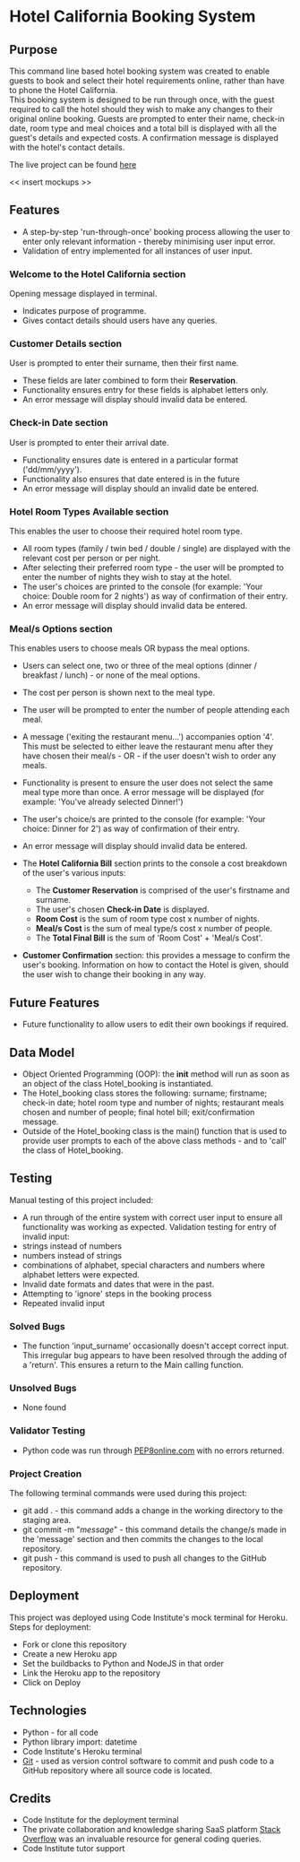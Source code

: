 # Hotel California Booking System

## Purpose
This command line based hotel booking system was created to enable guests to book and select their hotel requirements online, rather than have to phone the Hotel California.  
This booking system is designed to be run through once, with the guest required to call the hotel should they wish to make any changes to their original online booking.
Guests are prompted to enter their name, check-in date, room type and meal choices and a total bill is displayed with all the guest's details and expected costs. A confirmation message is displayed with the hotel's contact details.  

The live project can be found [here]()

<< insert mockups >>

## Features
* A step-by-step 'run-through-once' booking process allowing the user to enter only relevant information - thereby minimising user input error.
* Validation of entry implemented for all instances of user input.

### Welcome to the Hotel California section 
Opening message displayed in terminal.
* Indicates purpose of programme.
* Gives contact details should users have any queries.

### Customer Details section  
User is prompted to enter their surname, then their first name.  
* These fields are later combined to form their **Reservation**.    
* Functionality ensures entry for these fields is alphabet letters only.
* An error message will display should invalid data be entered.

### Check-in Date section 
User is prompted to enter their arrival date.
* Functionality ensures date is entered in a particular format ('dd/mm/yyyy').
* Functionality also ensures that date entered is in the future
* An error message will display should an invalid date be entered.

### Hotel Room Types Available section
This enables the user to choose their required hotel room type.
* All room types (family / twin bed / double / single) are displayed with the relevant cost per person or per night.  
* After selecting their preferred room type - the user will be prompted to enter the number of nights they wish to stay at the hotel.  
* The user's choices are printed to the console (for example:  'Your choice: Double room for 2 nights') as way of confirmation of their entry.
* An error message will display should invalid data be entered.

### Meal/s Options section
This enables users to choose meals OR bypass the meal options.
* Users can select one, two or three of the meal options (dinner / breakfast / lunch) - or none of the meal options.
* The cost per person is shown next to the meal type. 
* The user will be prompted to enter the number of people attending each meal. 
* A message ('exiting the restaurant menu...') accompanies option '4'.  This must be selected to either leave the restaurant menu after they have chosen their meal/s - OR - if the user doesn't wish to order any meals. 
* Functionality is present to ensure the user does not select the same meal type more than once.  A error message will be displayed (for example: 'You've already selected Dinner!')
* The user's choice/s are printed to the console (for example: 'Your choice: Dinner for 2') as way of confirmation of their entry.
* An error message will display should invalid data be entered.

* The **Hotel California Bill** section prints to the console a cost breakdown of the user's various inputs:  
    * The **Customer Reservation** is comprised of the user's firstname and surname.  
    * The user's chosen **Check-in Date** is displayed.  
    * **Room Cost** is the sum of room type cost x number of nights.  
    * **Meal/s Cost** is the sum of meal type/s cost x number of people.  
    * The **Total Final Bill** is the sum of 'Room Cost' + 'Meal/s Cost'.

* **Customer Confirmation** section:  this provides a message to confirm the user's booking.  Information on how to contact the Hotel is given, should the user wish to change their booking in any way.

## Future Features
* Future functionality to allow users to edit their own bookings if required.

## Data Model
* Object Oriented Programming (OOP): the __init__ method will run as soon as an object of the class Hotel_booking is instantiated.
* The Hotel_booking class stores the following:  surname; firstname; check-in date; hotel room type and number of nights; restaurant meals chosen and number of people; final hotel bill; exit/confirmation message. 
* Outside of the Hotel_booking class is the main() function that is used to provide user prompts to each of the above class methods - and to 'call' the class of Hotel_booking.

## Testing
Manual testing of this project included:
* A run through of the entire system with correct user input to ensure all functionality was working as expected.
Validation testing for entry of invalid input:
* strings instead of numbers
* numbers instead of strings
* combinations of alphabet, special characters and numbers where alphabet letters were expected.
* Invalid date formats and dates that were in the past.
* Attempting to 'ignore' steps in the booking process
* Repeated invalid input 

### Solved Bugs
* The function 'input_surname' occasionally doesn't accept correct input. This irregular bug appears to have been resolved through the adding of a 'return'.  This ensures a return to the Main calling function.

### Unsolved Bugs
* None found

### Validator Testing
* Python code was run through [PEP8online.com](http://pep8online.com/) with no errors returned.

### Project Creation
The following terminal commands were used during this project:
* git add . - this command adds a change in the working directory to the staging area.
* git commit -m "*message*" - this command details the change/s made in the 'message' section and then commits the changes to the local repository.
* git push - this command is used to push all changes to the GitHub repository.

## Deployment
This project was deployed using Code Institute's mock terminal for Heroku.
Steps for deployment:
* Fork or clone this repository
* Create a new Heroku app
* Set the buildbacks to Python and NodeJS in that order
* Link the Heroku app to the repository
* Click on Deploy

## Technologies
* Python - for all code
* Python library import: datetime
* Code Institute's Heroku terminal
* [Git](https://git-scm.com/) - used as version control software to commit and push code to a GitHub repository where all source code is located.

## Credits
* Code Institute for the deployment terminal
* The private collaboration and knowledge sharing SaaS platform [Stack Overflow](https://stackoverflow.com/) was an invaluable resource for general coding queries.
* Code Institute tutor support

